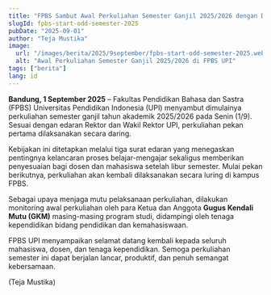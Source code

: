```yaml
---
title: "FPBS Sambut Awal Perkuliahan Semester Ganjil 2025/2026 dengan Daring"
slugId: fpbs-start-odd-semester-2025
pubDate: "2025-09-01"
author: "Teja Mustika"
image:
  url: "/images/berita/2025/9september/fpbs-start-odd-semester-2025.webp"
  alt: "Awal Perkuliahan Semester Ganjil 2025/2026 di FPBS UPI"
tags: ["berita"]
lang: id
---
```


**Bandung, 1 September 2025** – Fakultas Pendidikan Bahasa dan Sastra (FPBS) Universitas Pendidikan Indonesia (UPI) menyambut dimulainya perkuliahan semester ganjil tahun akademik 2025/2026 pada Senin (1/9). Sesuai dengan edaran Rektor dan Wakil Rektor UPI, perkuliahan pekan pertama dilaksanakan secara daring.  

Kebijakan ini ditetapkan melalui tiga surat edaran yang menegaskan pentingnya kelancaran proses belajar-mengajar sekaligus memberikan penyesuaian bagi dosen dan mahasiswa setelah libur semester. Mulai pekan berikutnya, perkuliahan akan kembali dilaksanakan secara luring di kampus FPBS.  

Sebagai upaya menjaga mutu pelaksanaan perkuliahan, dilakukan monitoring awal perkuliahan oleh para Ketua dan Anggota **Gugus Kendali Mutu (GKM)** masing-masing program studi, didampingi oleh tenaga kependidikan bidang pendidikan dan kemahasiswaan.  

FPBS UPI menyampaikan selamat datang kembali kepada seluruh mahasiswa, dosen, dan tenaga kependidikan. Semoga perkuliahan semester ini dapat berjalan lancar, produktif, dan penuh semangat kebersamaan.  

(Teja Mustika)  
